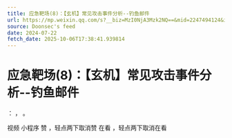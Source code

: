 ```yaml
---
title: 应急靶场(8)：【玄机】常见攻击事件分析--钓鱼邮件
url: https://mp.weixin.qq.com/s?__biz=MzI0NjA3Mzk2NQ==&mid=2247494124&idx=1&sn=5a676621c2240784bdf0baeff4ef2d7e
source: Doonsec's feed
date: 2024-07-22
fetch_date: 2025-10-06T17:38:41.939814
---
```


# 应急靶场(8)：【玄机】常见攻击事件分析--钓鱼邮件

：
，
。

视频
小程序
赞
，轻点两下取消赞
在看
，轻点两下取消在看